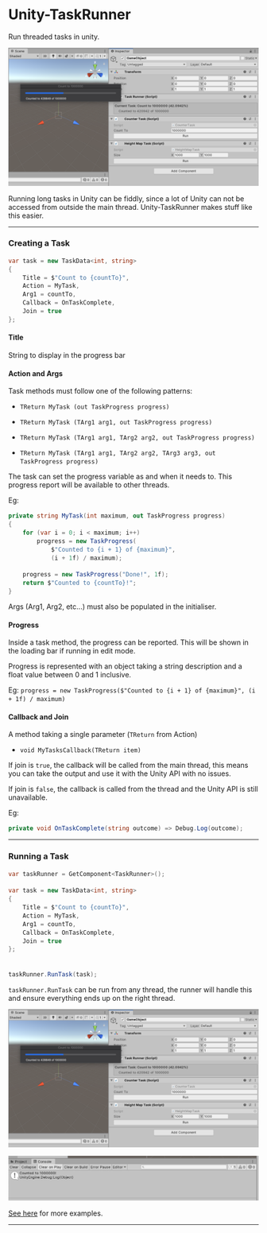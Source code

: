 # Unity-TaskRunner
Run threaded tasks in unity.


![Running Task](./Docs/Running-Task.png)


Running long tasks in Unity can be fiddly, since a lot of Unity can not be accessed from outside the main thread.
Unity-TaskRunner makes stuff like this easier.


---

### Creating a Task

```csharp
var task = new TaskData<int, string>
{
    Title = $"Count to {countTo}",
    Action = MyTask,
    Arg1 = countTo,
    Callback = OnTaskComplete,
    Join = true
};

```


#### Title

String to display in the progress bar


#### Action and Args

Task methods must follow one of the following patterns:

- `TReturn MyTask (out TaskProgress progress)`

- `TReturn MyTask (TArg1 arg1, out TaskProgress progress)`

- `TReturn MyTask (TArg1 arg1, TArg2 arg2, out TaskProgress progress)`

- `TReturn MyTask (TArg1 arg1, TArg2 arg2, TArg3 arg3, out TaskProgress progress)`


The task can set the progress variable as and when it needs to.
This progress report will be available to other threads.

Eg:
```csharp
private string MyTask(int maximum, out TaskProgress progress)
{
    for (var i = 0; i < maximum; i++)
        progress = new TaskProgress(
            $"Counted to {i + 1} of {maximum}",
            (i + 1f) / maximum);

    progress = new TaskProgress("Done!", 1f);
    return $"Counted to {countTo}!";
}

```


Args (Arg1, Arg2, etc...) must also be populated in the initialiser.



#### Progress


Inside a task method, the progress can be reported. 
This will be shown in the loading bar if running in edit mode.

Progress is represented with an object taking a string description and a float value between 0 and 1 inclusive.

Eg: `progress = new TaskProgress($"Counted to {i + 1} of {maximum}", (i + 1f) / maximum)`



#### Callback and Join

A method taking a single parameter (`TReturn` from Action)

- `void MyTasksCallback(TReturn item)`


If join is `true`, the callback will be called from the main thread, this means you can take the output and use it with the Unity API with no issues.

If join is `false`, the callback is called from the thread and the Unity API is still unavailable.


Eg:
```csharp
private void OnTaskComplete(string outcome) => Debug.Log(outcome);
```


---


### Running a Task


```csharp
var taskRunner = GetComponent<TaskRunner>();

var task = new TaskData<int, string>
{
    Title = $"Count to {countTo}",
    Action = MyTask,
    Arg1 = countTo,
    Callback = OnTaskComplete,
    Join = true
};


taskRunner.RunTask(task);

```


`taskRunner.RunTask` can be run from any thread, the runner will handle this and ensure everything ends up on the right thread.


![Running Task](./Docs/Running-Task.png)

![Completed Task](./Docs/Task-Complete.png)


[See here](./Assets/Scripts/Tasks/Examples) for more examples.


---